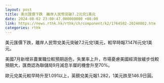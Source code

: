 ```yaml
---
layout: post
title: 美元匯價下跌　離岸人民幣突破7.2元兌1美元
date: 2024-08-02 23:00:47.000000000 +08:00
link: https://news.rthk.hk/rthk/ch/component/k2/1764502-20240802.htm
categories: rthk
---
```


美元匯價下跌，離岸人民幣兌美元突破7.2元兌1美元，較早時報7.1476元兌1美元。

美國7月新增非農業職位較預期遜色，失業率上升，市場憂慮美國經濟放緩步伐較預期大，匯商認為聯儲局9月減息半厘的機會升至70%。

歐元兌美元較早時升至1.091以上，英鎊兌美元報1.282，1美元跌至146.9日圓。
